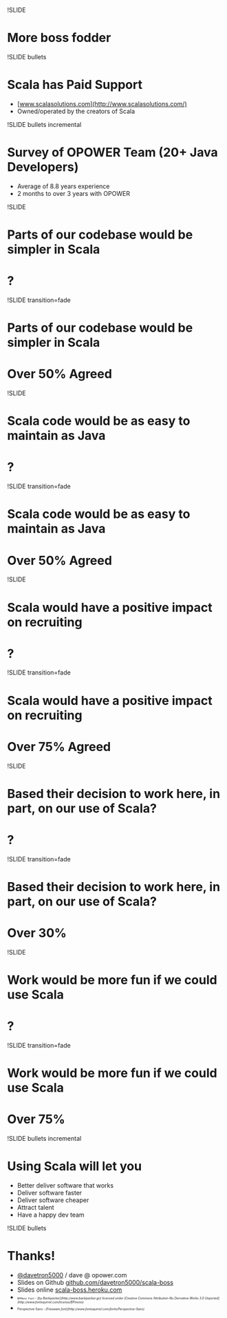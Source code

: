 !SLIDE
# More boss fodder

!SLIDE bullets
# Scala has Paid Support
* [www.scalasolutions.com](http://www.scalasolutions.com/)
* Owned/operated by the creators of Scala

!SLIDE bullets incremental
# Survey of OPOWER Team (20+ Java Developers)
* Average of 8.8 years experience 
* 2 months to over 3 years with OPOWER

!SLIDE
# Parts of our codebase would be simpler in Scala
# ?

!SLIDE transition=fade
# Parts of our codebase would be simpler in Scala
# **Over 50% Agreed**

!SLIDE
# Scala code would be as easy to maintain as Java
# ?

!SLIDE transition=fade
# Scala code would be as easy to maintain as Java
# **Over 50% Agreed**

!SLIDE 
# Scala would have a positive impact on recruiting
# ?

!SLIDE transition=fade
# Scala would have a positive impact on recruiting
# **Over 75% Agreed**

!SLIDE
# Based their decision to work here, in part, on our use of Scala?
# ?

!SLIDE transition=fade
# Based their decision to work here, in part, on our use of Scala?
# **Over 30%**

!SLIDE
# Work would be more fun if we could use Scala
# ?

!SLIDE transition=fade
# Work would be more fun if we could use Scala
# **Over 75%**

!SLIDE bullets incremental
# Using Scala will let you
* Better deliver software that works
* Deliver software faster
* Deliver software cheaper
* Attract talent
* Have a happy dev team

!SLIDE bullets
# Thanks!
* [@davetron5000](http://www.twitter.com/davetron5000) / dave @ opower.com
* Slides on Github [github.com/davetron5000/scala-boss](http://www.github.com/davetron5000/scala-boss)
* Slides online [scala-boss.heroku.com](http://scala-boss.heroku.com)
* <div style="font-size: 50%"><code>BPMono Font</code> - <i>[by Backpacker](http://www.backpacker.gr/) licensed under [Creative Commons Attribution-No Derivative Works 3.0 Unported](http://www.fontsquirrel.com/license/BPmono)</i></div>
* <div style="font-size: 50%">Perspective-Sans - <i>[Freeware font](http://www.fontsquirrel.com/fonts/Perspective-Sans)</i></div>
